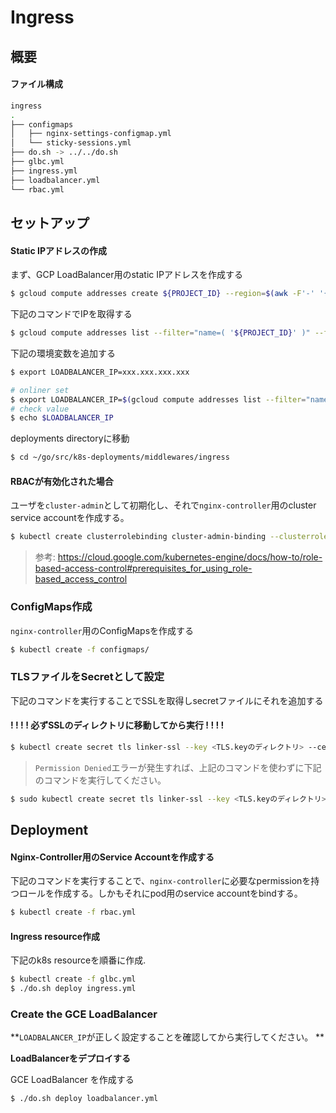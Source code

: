 # Ingress

## 概要

#### ファイル構成

```bash
ingress
.
├── configmaps
│   ├── nginx-settings-configmap.yml
│   └── sticky-sessions.yml
├── do.sh -> ../../do.sh
├── glbc.yml
├── ingress.yml
├── loadbalancer.yml
└── rbac.yml
```

## セットアップ

#### Static IPアドレスの作成

まず、GCP LoadBalancer用のstatic IPアドレスを作成する

```bash
$ gcloud compute addresses create ${PROJECT_ID} --region=$(awk -F'-' '{a=$1"-"$2; print a}' <<< ${ZONE})
```

下記のコマンドでIPを取得する

```bash
$ gcloud compute addresses list --filter="name=( '${PROJECT_ID}' )" --format="get('address')"
```

下記の環境変数を追加する

```bash
$ export LOADBALANCER_IP=xxx.xxx.xxx.xxx

# onliner set
$ export LOADBALANCER_IP=$(gcloud compute addresses list --filter="name=( '${PROJECT_ID}' )" --format="get('address')")
# check value
$ echo $LOADBALANCER_IP
```


deployments directoryに移動

```bash
$ cd ~/go/src/k8s-deployments/middlewares/ingress
```

#### RBACが有効化された場合

ユーザを`cluster-admin`として初期化し、それで`nginx-controller`用のcluster service accountを作成する。

```bash
$ kubectl create clusterrolebinding cluster-admin-binding --clusterrole cluster-admin --user $(gcloud config get-value account)
```
> 参考: https://cloud.google.com/kubernetes-engine/docs/how-to/role-based-access-control#prerequisites_for_using_role-based_access_control

### ConfigMaps作成

`nginx-controller`用のConfigMapsを作成する

```bash
$ kubectl create -f configmaps/
```

### TLSファイルをSecretとして設定

下記のコマンドを実行することでSSLを取得しsecretファイルにそれを追加する
#### **! ! ! ! 必ずSSLのディレクトリに移動してから実行 ! ! ! !**

```bash
$ kubectl create secret tls linker-ssl --key <TLS.keyのディレクトリ> --cert <TLS.crtのディレクトリ>
```

> `Permission Denied`エラーが発生すれば、上記のコマンドを使わずに下記のコマンドを実行してください。

```bash
$ sudo kubectl create secret tls linker-ssl --key <TLS.keyのディレクトリ> --cert <TLS.crtのディレクトリ>
```

## Deployment

#### Nginx-Controller用のService Accountを作成する

下記のコマンドを実行することで、`nginx-controller`に必要なpermissionを持つロールを作成する。しかもそれにpod用のservice accountをbindする。


```bash
$ kubectl create -f rbac.yml
```

#### Ingress resource作成

下記のk8s resourceを順番に作成.

```bash
$ kubectl create -f glbc.yml
$ ./do.sh deploy ingress.yml
```

### Create the GCE LoadBalancer

**`LOADBALANCER_IP`が正しく設定することを確認してから実行してください。 **

**LoadBalancerをデプロイする**

GCE LoadBalancer を作成する

```bash
$ ./do.sh deploy loadbalancer.yml
```

